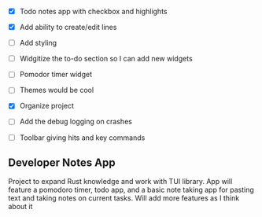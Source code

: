 - [X] Todo notes app with checkbox and highlights
- [X] Add ability to create/edit lines
- [ ] Add styling
- [ ] Widgitize the to-do section  so I can add new widgets
- [ ] Pomodor timer widget
- [ ] Themes would be cool
- [X] Organize project
- [ ] Add the debug logging on crashes
- [ ] Toolbar giving hits and key commands



<h2>Developer Notes App</h2>
Project to expand Rust knowledge and work with TUI library.  App will feature a </n>
pomodoro timer, todo app, and a basic note taking app for pasting text and taking notes on current </n>
tasks.  Will add more features as I think about it
